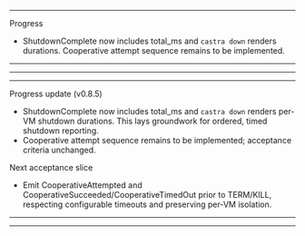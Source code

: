 
---
Progress
- ShutdownComplete now includes total_ms and `castra down` renders durations. Cooperative attempt sequence remains to be implemented.
---


---



---
Progress update (v0.8.5)
- ShutdownComplete now includes total_ms and `castra down` renders per-VM shutdown durations. This lays groundwork for ordered, timed shutdown reporting.
- Cooperative attempt sequence remains to be implemented; acceptance criteria unchanged.

Next acceptance slice
- Emit CooperativeAttempted and CooperativeSucceeded/CooperativeTimedOut prior to TERM/KILL, respecting configurable timeouts and preserving per-VM isolation.
---


---

